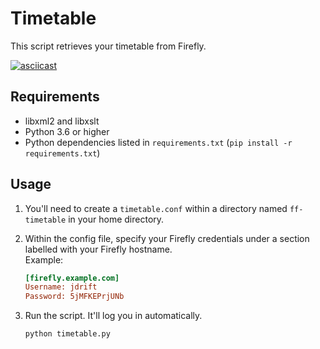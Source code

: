 # Timetable

This script retrieves your timetable from Firefly.

[![asciicast](https://asciinema.org/a/qwucsSXemoLbaCgvBsIu7p4VI.svg)](https://asciinema.org/a/qwucsSXemoLbaCgvBsIu7p4VI)

## Requirements
- libxml2 and libxslt
- Python 3.6 or higher
- Python dependencies listed in `requirements.txt` (`pip install -r requirements.txt`)

## Usage
1. You'll need to create a `timetable.conf` within a directory named `ff-timetable` in your home directory.
2. Within the config file, specify your Firefly credentials under a section labelled with your Firefly hostname.  
    Example:

    ```ini
    [firefly.example.com]
    Username: jdrift
    Password: 5jMFKEPrjUNb
    ```
3. Run the script. It'll log you in automatically.
    ```bash
    python timetable.py
    ```
